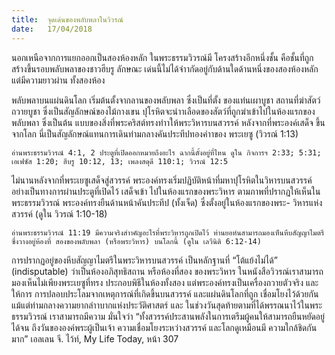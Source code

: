 ```yaml
---
title:  จุดเด่นของพลับพลาในวิวรณ์
date:   17/04/2018
---
```


นอกเหนือจากการแยกออกเป็นสองห้องหลัก ในพระธรรมวิวรณ์มี โครงสร้างอีกหนึ่งชั้น คือชั้นที่ถูกสร้างขึ้นรอบพลับพลาของชาวฮีบรู ลักษณะ เด่นนี้ไม่ได้จำากัดอยู่กับด้านใดด้านหนึ่งของสองห้องหลัก แต่มีความยาวผ่าน ทั้งสองห้อง

พลับพลาบนแผ่นดินโลก เริ่มต้นตั้งจากลานของพลับพลา ซึ่งเป็นที่ตั้ง ของแท่นเผาบูชา สถานที่ฆ่าสัตว์ถวายบูชา ซึ่งเป็นสัญลักษณ์ของไม้กางเขน ปุโรหิตจะนำาเลือดของสัตว์ที่ถูกฆ่าเข้าไปในห้องแรกของพลับพลา ซึ่งเป็นต้น แบบของสิ่งที่พระคริสต์ทรงทำาให้พระวิหารบนสวรรค์ หลังจากที่พระองค์เสด็จ ขึ้นจากโลก นี่เป็นสัญลักษณ์แทนการเดินท่ามกลางคันประทีปทองคำาของ พระเยซู (วิวรณ์ 1:13)

`อ่านพระธรรมวิวรณ์ 4:1, 2 ประตูที่เปิดออกหมายถึงอะไร ฉากนี้ตั้งอยู่ที่ไหน ดูใน กิจการฯ 2:33; 5:31; เอเฟซัส 1:20; ฮีบรู 10:12, 13; เพลงสดุดี 110:1; วิวรณ์ 12:5`

ไม่นานหลังจากที่พระเยซูเสด็จสู่สวรรค์ พระองค์ทรงเริ่มปฏิบัติหน้าที่มหาปุโรหิตในวิหารบนสวรรค์อย่างเป็นทางการผ่านประตูที่เปิดไว้ เสด็จเข้า ไปในห้องแรกของพระวิหาร ตามภาพที่ปรากฏให้เห็นในพระธรรมวิวรณ์ พระองค์ทรงยืนด้านหน้าคันประทีป (ทั้งเจ็ด) ซึ่งตั้งอยู่ในห้องแรกของพระ- วิหารแห่งสวรรค์ (ดูใน วิวรณ์ 1:10-18)

`อ่านพระธรรมวิวรณ์ 11:19 มีความจริงสำาคัญอะไรที่พระวิหารถูกเปิดไว้ ท่านยอห์นสามารถมองเห็นหีบสัญญาไมตรี ซึ่งวางอยู่ห้องที่ สองของพลับพลา (หรือพระวิหาร) บนโลกนี้ (ดูใน เลวีนิติ 6:12-14)`

การปรากฏอยู่ของหีบสัญญาไมตรีในพระวิหารบนสวรรค์  เป็นหลักฐานที่ “โต้แย้งไม่ได้” (indisputable) ว่าเป็นห้องอภิสุทธิสถาน หรือห้องที่สอง ของพระวิหาร ในหนังสือวิวรณ์เราสามารถมองเห็นไม่เพียงพระเยซูที่ทรง ประกอบพิธีในห้องทั้งสอง แต่พระองค์ทรงเป็นเครื่องถวายตัวจริง และให้การ การปลอบประโลมจากเหตุการณ์ที่เกิดขึ้นบนสวรรค์ และแผ่นดินโลกที่ถูก เชื่อมโยงไว้ด้วยกัน แม้แต่ท่ามกลางความยากลำาบากแห่งประวัติศาสตร์ และ ในช่วงวันสุดท้ายตามที่ได้พรรณนาไว้ในพระธรรมวิวรณ์ เราสามารถมีความ มั่นใจว่า “ทั้งสวรรค์ประสานพลังในการเตรีมผู้คนให้สามารถยืนหยัดอยู่ได้จน ถึงวันขององค์พระผู้เป็นเจ้า ความเชื่อมโยงระหว่างสวรรค์ และโลกดูเหมือนมี ความใกล้ชิดกันมาก” เอลเลน จี. ไว้ท์, My Life Today, หน้า 307